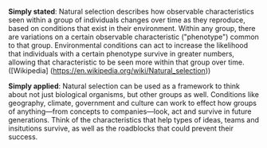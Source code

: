 **Simply stated**: Natural selection describes how observable characteristics seen within a group of individuals changes over time as they reproduce, based on conditions that exist in their environment. Within any group, there are variations on a certain observable characteristic ("phenotype") common to that group. Environmental conditions can act to increase the likelihood that individuals with a certain phenotype survive in greater numbers, allowing that characteristic to be seen more within that group over time. ([Wikipedia] (https://en.wikipedia.org/wiki/Natural_selection))

**Simply applied**: Natural selection can be used as a framework to think about not just biological organisms, but other groups as well. Conditions like geography, climate, government and culture can work to effect how groups of anything—from concepts to companies—look, act and survive in future generations. Think of the characteristics that help types of ideas, teams and insitutions survive, as well as the roadblocks that could prevent their success.
